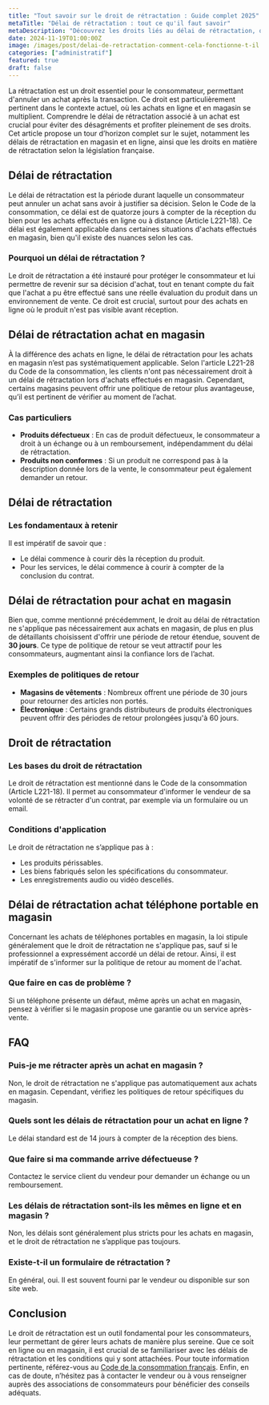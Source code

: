 ```yaml
---
title: "Tout savoir sur le droit de rétractation : Guide complet 2025"
metaTitle: "Délai de rétractation : tout ce qu'il faut savoir"
metaDescription: "Découvrez les droits liés au délai de rétractation, que ce soit en magasin ou en ligne. Informez-vous sur la loi en vigueur."
date: 2024-11-19T01:00:00Z
image: /images/post/delai-de-retractation-comment-cela-fonctionne-t-il.webp
categories: ["administratif"]
featured: true
draft: false
---
```


La rétractation est un droit essentiel pour le consommateur, permettant d'annuler un achat après la transaction. Ce droit est particulièrement pertinent dans le contexte actuel, où les achats en ligne et en magasin se multiplient. Comprendre le délai de rétractation associé à un achat est crucial pour éviter des désagréments et profiter pleinement de ses droits. Cet article propose un tour d’horizon complet sur le sujet, notamment les délais de rétractation en magasin et en ligne, ainsi que les droits en matière de rétractation selon la législation française.

## Délai de rétractation

Le délai de rétractation est la période durant laquelle un consommateur peut annuler un achat sans avoir à justifier sa décision. Selon le Code de la consommation, ce délai est de quatorze jours à compter de la réception du bien pour les achats effectués en ligne ou à distance (Article L221-18). Ce délai est également applicable dans certaines situations d'achats effectués en magasin, bien qu'il existe des nuances selon les cas.

### Pourquoi un délai de rétractation ?

Le droit de rétractation a été instauré pour protéger le consommateur et lui permettre de revenir sur sa décision d'achat, tout en tenant compte du fait que l'achat a pu être effectué sans une réelle évaluation du produit dans un environnement de vente. Ce droit est crucial, surtout pour des achats en ligne où le produit n'est pas visible avant réception.

## Délai de rétractation achat en magasin

À la différence des achats en ligne, le délai de rétractation pour les achats en magasin n’est pas systématiquement applicable. Selon l'article L221-28 du Code de la consommation, les clients n'ont pas nécessairement droit à un délai de rétractation lors d'achats effectués en magasin. Cependant, certains magasins peuvent offrir une politique de retour plus avantageuse, qu’il est pertinent de vérifier au moment de l’achat.

### Cas particuliers

- **Produits défectueux** : En cas de produit défectueux, le consommateur a droit à un échange ou à un remboursement, indépendamment du délai de rétractation.
- **Produits non conformes** : Si un produit ne correspond pas à la description donnée lors de la vente, le consommateur peut également demander un retour.

## Délai de rétractation

### Les fondamentaux à retenir

Il est impératif de savoir que :
- Le délai commence à courir dès la réception du produit.
- Pour les services, le délai commence à courir à compter de la conclusion du contrat.

## Délai de rétractation pour achat en magasin

Bien que, comme mentionné précédemment, le droit au délai de rétractation ne s'applique pas nécessairement aux achats en magasin, de plus en plus de détaillants choisissent d'offrir une période de retour étendue, souvent de **30 jours**. Ce type de politique de retour se veut attractif pour les consommateurs, augmentant ainsi la confiance lors de l’achat.

### Exemples de politiques de retour

- **Magasins de vêtements** : Nombreux offrent une période de 30 jours pour retourner des articles non portés.
- **Électronique** : Certains grands distributeurs de produits électroniques peuvent offrir des périodes de retour prolongées jusqu'à 60 jours.

## Droit de rétractation

### Les bases du droit de rétractation

Le droit de rétractation est mentionné dans le Code de la consommation (Article L221-18). Il permet au consommateur d'informer le vendeur de sa volonté de se rétracter d'un contrat, par exemple via un formulaire ou un email.

### Conditions d'application

Le droit de rétractation ne s’applique pas à :
- Les produits périssables.
- Les biens fabriqués selon les spécifications du consommateur.
- Les enregistrements audio ou vidéo descellés.

## Délai de rétractation achat téléphone portable en magasin

Concernant les achats de téléphones portables en magasin, la loi stipule généralement que le droit de rétractation ne s'applique pas, sauf si le professionnel a expressément accordé un délai de retour. Ainsi, il est impératif de s'informer sur la politique de retour au moment de l'achat.

### Que faire en cas de problème ?

Si un téléphone présente un défaut, même après un achat en magasin, pensez à vérifier si le magasin propose une garantie ou un service après-vente. 

## FAQ

### Puis-je me rétracter après un achat en magasin ?

Non, le droit de rétractation ne s'applique pas automatiquement aux achats en magasin. Cependant, vérifiez les politiques de retour spécifiques du magasin.

### Quels sont les délais de rétractation pour un achat en ligne ?

Le délai standard est de 14 jours à compter de la réception des biens.

### Que faire si ma commande arrive défectueuse ?

Contactez le service client du vendeur pour demander un échange ou un remboursement.

### Les délais de rétractation sont-ils les mêmes en ligne et en magasin ?

Non, les délais sont généralement plus stricts pour les achats en magasin, et le droit de rétractation ne s’applique pas toujours.

### Existe-t-il un formulaire de rétractation ?

En général, oui. Il est souvent fourni par le vendeur ou disponible sur son site web.

## Conclusion

Le droit de rétractation est un outil fondamental pour les consommateurs, leur permettant de gérer leurs achats de manière plus sereine. Que ce soit en ligne ou en magasin, il est crucial de se familiariser avec les délais de rétractation et les conditions qui y sont attachées. Pour toute information pertinente, référez-vous au [Code de la consommation français](https://www.legifrance.gouv.fr/codes/id/LEGIARTI000032490360). Enfin, en cas de doute, n’hésitez pas à contacter le vendeur ou à vous renseigner auprès des associations de consommateurs pour bénéficier des conseils adéquats.
```
